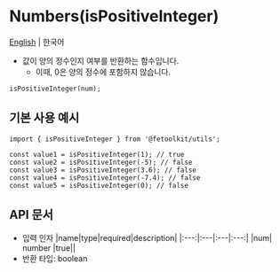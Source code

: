 # Numbers(isPositiveInteger)

[English](../en/number_ispositiveinteger.md) | 한국어

- 값이 양의 정수인지 여부를 반환하는 함수입니다.
  - 이때, 0은 양의 정수에 포함하지 않습니다.

```tsx
isPositiveInteger(num);
```

## 기본 사용 예시

```tsx
import { isPositiveInteger } from '@fetoolkit/utils';

const value1 = isPositiveInteger(1); // true
const value2 = isPositiveInteger(-5); // false
const value3 = isPositiveInteger(3.6); // false
const value4 = isPositiveInteger(-7.4); // false
const value5 = isPositiveInteger(0); // false
```

## API 문서

- 입력 인자
  |name|type|required|description|
  |:---:|:---|:---|:---:|
  |num| number |true||
- 반환 타입: boolean
